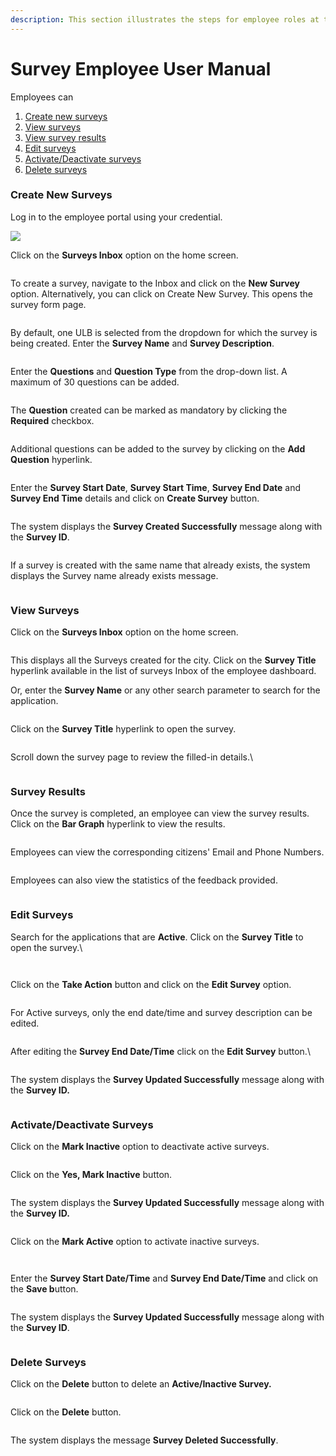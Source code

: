 ```yaml
---
description: This section illustrates the steps for employee roles at the ULB level
---
```


# Survey Employee User Manual

Employees can

1. [Create new surveys](survey-employee-user-manual.md#create-new-surveys)
2. [View surveys](survey-employee-user-manual.md#view-survey)
3. [View survey results](survey-employee-user-manual.md#survey-results)
4. [Edit surveys](survey-employee-user-manual.md#edit-survey)
5. [Activate/Deactivate surveys](survey-employee-user-manual.md#activate-deactivate-surveys)
6. [Delete surveys](survey-employee-user-manual.md#delete-surveys)

### Create New Surveys

Log in to the employee portal using your credential.

![](https://lh3.googleusercontent.com/W9hV8QW4YDu9IGIOgSwAaurj9CcPsLj-vmzcelB7L4zfykGn6onasJuYkEAjVbthKGVtHmF8NMvnj4cjhbsgKd8rJk7wpSLXyoudzJfPMETghcazksXMlu1eDuP0xC8EDnGngMPgBj2wpaWC0TT4ZA)

Click on the **Surveys Inbox** option on the home screen.

<figure><img src="https://lh6.googleusercontent.com/tIRkH3iuMpiz683mr7_69thDQyOmOgj-CwYI5qphHd7FzwaU-Sbj1dTKI4_oW-FKn5ViavOglhMU12Kug-tUJRxn6RYdtQK66rgcutHFWdqzp3tbtcynOQArF5X3LLlv_IKCQHFJvh0aUzIs1IgQDw" alt=""><figcaption></figcaption></figure>

To create a survey, navigate to the Inbox and click on the **New Survey** option. Alternatively, you can click on Create New Survey. This opens the survey form page.

<figure><img src="https://lh4.googleusercontent.com/JpPPxCv3mAArHlN1Z2Iar7xOGr500rWkrOXc2w48sYgUVQj1FRQ0IKQnBbAsvT968KRUfSevhqYVA5cHG7npyJOtCXWbqDgcxrjjpQO1Y9MnHNPonWUH6-wmOcfhTnpOO77b2viyZ4ZjQnEIMzHlOA" alt=""><figcaption></figcaption></figure>

By default, one ULB is selected from the dropdown for which the survey is being created. Enter the **Survey Name** and **Survey Description**.

<figure><img src="https://lh3.googleusercontent.com/dYaLPxMo4Ywy0g-rlE2Jzg3fLqFRrtifnYdW_2Jp2RQ7NBVRgRZ9bk52Rf3tzbWz-MJvtvqvnpMZnc7mBXisHNsE1HtWSdRhsekYu0XPdb9gHEWvXDVrxAGY3VwK4NubSTc9l2E7ya_eFP6uSNm8Jg" alt=""><figcaption></figcaption></figure>

Enter the **Questions** and **Question Type** from the drop-down list. A maximum of 30 questions can be added.

<figure><img src="https://lh5.googleusercontent.com/oS_oPJAJleV7jyQLWUpz5Fv79T28rrL4IBU9ynlAbAC-sFsZOnWcT2AcRXWk9TBPQZH5ctADITjBt9KV6CoMNQ6dU-znC-KxrJgr2rbSuF8qDDNeSqRUe_krHD6605mDhVHOdVD9H13HHcrLiRmsMg" alt=""><figcaption></figcaption></figure>

The **Question** created can be marked as mandatory by clicking the **Required** checkbox.

<figure><img src="https://lh6.googleusercontent.com/Od8WnLxpiZXLgK-e5cAky7eo8q36HMPqBi5muBzHL0PiimNrG3tRPdlqVzbFjuxJhFSsjuI9VZoWH4diChsRIHWJpWy2MOvchr0o_0DAX6AEgrRrJvcabKj7HaSuGU5c6vYwMInp3u_Y5yrGlQAjgw" alt=""><figcaption></figcaption></figure>

Additional questions can be added to the survey by clicking on the **Add Question** hyperlink.

<figure><img src="https://lh6.googleusercontent.com/ZfkFkItzlkRFgIAAv5tF-sYt7NU91EK24BmbVSzuHBK1ZCplLzM7i8LoM4BRxMWqOjTHMuEzhEuMC5F-iIRdXvxZU02p2guQ8z0imFBFC6x226DWhzglbujsJyM0pOyNuzNf8Kv_SAHLiBTGUsC4Wg" alt=""><figcaption></figcaption></figure>

Enter the **Survey Start Date**, **Survey Start Time**, **Survey End Date** and **Survey End Time** details and click on **Create Survey** button.

<figure><img src="https://lh5.googleusercontent.com/3bjNqsknKZTQA0xRnS0wW1oPzJuf7gyGsRwCNZiPSsMSwylfRh6EwxYJst0zG9_qCwux-GFjHs9s9At3WWbql59oT1-iNVdWflgRkwivUuz-l5LShsal33qd96fxJmnFCxAHxt7DFvv8mXgDjc4yQA" alt=""><figcaption></figcaption></figure>

The system displays the **Survey Created Successfully** message along with the **Survey ID**.

<figure><img src="https://lh6.googleusercontent.com/dzGK47rGnO4YVArRvDufRQFvV5UyVV5x_X3gN0jiduig1v_ZKr2zOnpJj7QKhsHtILdsbaCknvOFER0b0nM_pGQVnTNXZPo2pMwxnyjR6QLQZcD-G3__AjTeiNxvV69vwNYW73X4POA6FblW1GZEnQ" alt=""><figcaption></figcaption></figure>

If a survey is created with the same name that already exists, the system displays the Survey name already exists message.

<figure><img src="https://lh5.googleusercontent.com/qpF93VxSbESXE3wIIcInpqakYurxxgrX1nS89k0puwG2CK8w96BNHtIb443sk5umHNnJDdieuYSRo3wVnnNac3_U9otbvMJJ0Xj3ZKfPAfTNBfVSvB-S3npBErq4tpxaF8gvyUH5HXaL0zNdIUcrhg" alt=""><figcaption></figcaption></figure>

### View Surveys

Click on the **Surveys Inbox** option on the home screen.

<figure><img src="https://lh6.googleusercontent.com/tIRkH3iuMpiz683mr7_69thDQyOmOgj-CwYI5qphHd7FzwaU-Sbj1dTKI4_oW-FKn5ViavOglhMU12Kug-tUJRxn6RYdtQK66rgcutHFWdqzp3tbtcynOQArF5X3LLlv_IKCQHFJvh0aUzIs1IgQDw" alt=""><figcaption></figcaption></figure>

This displays all the Surveys created for the city. Click on the **Survey Title** hyperlink available in the list of surveys Inbox of the employee dashboard.

Or, enter the **Survey Name** or any other search parameter to search for the application.

<figure><img src="https://lh3.googleusercontent.com/jpRnHnrFTzZLLYQsVNM1EruBRJQ9YlMr_jtznHiNraG2nph0Fe-RPOw4qXHBrBq49CWmNHs4UpRJFMqq78g4ihgVKgik3BY2Ji87xD3acMLW4N8Jp6b1ReHDZSj40MBTyNUpCgk4XB2nbRsN810_Kw" alt=""><figcaption></figcaption></figure>

Click on the **Survey Title** hyperlink to open the survey.

<figure><img src="https://lh3.googleusercontent.com/HwRm8u4b269MIduMtIUCPkMOCNy0O8iNhKJ7pjJFqfsAMdK91gCrgSMuZTBWtf7jaK4T6BPjMPmTCi6I1GJuOSP1mge5SQylu4iC7kn1fwqpBCFxxW7OJnLIxE6p0H3ffk5sHCfK6hKfgr3JTovAlw" alt=""><figcaption></figcaption></figure>

Scroll down the survey page to review the filled-in details.\


<figure><img src="https://lh6.googleusercontent.com/-bJv6PbXORVJ0mtFplRclseNHxFYQL9kSiuh0W8K6TrXt2hE3laweQCZ2rYICU1JxEDn8T7phnqGfCSn1YV1UYtr9y3hpCPXjfBmm9oyXqX3LDvrDml4UJPTgFr2q2MaAVwG4YomiDgGtKSAdeN0lQ" alt=""><figcaption></figcaption></figure>

### Survey Results

Once the survey is completed, an employee can view the survey results. Click on the **Bar Graph** hyperlink to view the results.

<figure><img src="https://lh3.googleusercontent.com/uVIzb8viQvANNlU6smp9n8eDBHLhanhOBvfr77S6wb1XNBi8hvV55_JgQiuI923VUy1daknVfoiMmkQ-lrc1qZY41TOtJ929mCucehUTD0IwxadAEFWyrW9ZJO577O3xqlUKwid0b5D5HpXRPqCIlQ" alt=""><figcaption></figcaption></figure>

Employees can view the corresponding citizens' Email and Phone Numbers.

<figure><img src="https://lh4.googleusercontent.com/zkWEE__GeZjlT3Pktbb540Xjh6VY_uwCPAlVV40TEpC0v0yRiGi8KoKCGv3flOkHMbdE8slv_itNO-42DT-_p2SU-IyIMqGLQceh0XCPcCvQ7-fe2uF0CyXuqADzYtiFMr6lOfQA23lRCCue17tlKw" alt=""><figcaption></figcaption></figure>

Employees can also view the statistics of the feedback provided.

<figure><img src="https://lh3.googleusercontent.com/QSyaUKL_J_IVdQDzZXq62LbATmSqZENzsj5Bc5CDDJkqc3mIdH0Wp7QWBYuE7HVSK_WLaAUqxBNucwd8YEOBPofv298Z1IejAFQe5Eoled2ZYKhXjAnnpj3gna56MLHUR8Iq6wtTJPMKHr0v5DnBJQ" alt=""><figcaption></figcaption></figure>

### Edit Surveys

Search for the applications that are **Active**. Click on the **Survey Title** to open the survey.\


<figure><img src="https://lh3.googleusercontent.com/Lp5xocez4xxbJRYr7Ojwdc24WRCOZMW792FzPhPMOYJNTBNP_07ECa42BTpFWqcOD6GYF9pIty3pKXriYMpyQXDAc0eQEPER97Rsyn53g66xAhDUw0dHIX_SXVZH_viAPuG0fBxBJt5YJvqLtACETA" alt=""><figcaption></figcaption></figure>

<figure><img src="https://lh3.googleusercontent.com/w4NIXPvLjX-BOB01w1SaKK3AJD4zWXqZ62o7V9LE1N8uBZZQylWy07JqY56yb4EQxGXP-SYz5_67cLeMdFAkyW3cM0vFDDCHjplsxm0sfhvtD_wSeHpaJZc3-jaxaYgBCNs8AubyHjhAphnpRUuCKg" alt=""><figcaption></figcaption></figure>

Click on the **Take Action** button and click on the **Edit Survey** option.

<figure><img src="https://lh6.googleusercontent.com/8s6Jke7J4TfyoBefROIe0hYIy6n5VojcLFuDE1OWWzh61BCQBbo37RBI6eNtQU9Lh72_N5chHZvwl2ASIrilastXHCMXy3feJO-YY9QfEDkNuYC3NAMnn6VlS_31a03P69_ocg6k9p35WQC6kWjwoQ" alt=""><figcaption></figcaption></figure>

For Active surveys, only the end date/time and survey description can be edited.

<figure><img src="https://lh4.googleusercontent.com/hm-N1nJK-rPiXmJB-WMGvO8yDPyj0DwxY86nx6jvrGtiLgo3yCQMOcxFnf1L_G1UIYOR2HFVdyJMuedyB0MenKNjK9hywHpsegGr6rytqXlvTXR26IXv9KP4I4ATffyVR5T0li5B21XY_J1PD2ebrQ" alt=""><figcaption></figcaption></figure>

After editing the **Survey End Date/Time** click on the **Edit Survey** button.\


<figure><img src="https://lh3.googleusercontent.com/3CdQrivje9Ceznt4KXahjGuudHGxTMH16pQdiIukDW2P__Nln9bEJud8GMo8HnwY-3Zfk1uBuXwcJZ1tVSBGuDDbYW2vezbEe8HJLQ5wNQ5aczHEXWdjFhU5fiVPXt2pIzQiHdCoTVb24GoKs20Trw" alt=""><figcaption></figcaption></figure>

The system displays the **Survey Updated Successfully** message along with the **Survey ID.**

<figure><img src="https://lh3.googleusercontent.com/wvkgJ2N1f8Nh1Q2P_YUCAOK53IuG4wi_IXP7-uN9luTfiMfojQic2sXRG0As0gOvZ1FGQ2fTRprn_9FhB3taHOz9MzRyx7FkxyCt548J_T7MXrGIYd5BJfGfGWwI0bNhrgJTebel4mpjTHLzEogpKQ" alt=""><figcaption></figcaption></figure>

### Activate/Deactivate Surveys

Click on the **Mark Inactive** option to deactivate active surveys.&#x20;

<figure><img src="https://lh4.googleusercontent.com/qBpTCzpSEA0iXuQpjNYhKgtUAHCIaVjpl-67QbaG6kuEPaakTUd94yaKx-dVPGndiF-O6buim3E2aMw1L5Meou0CGINyARFNDaYnqYImyONnrkveGloAMcMZiSDlT7qYa342y6dMMGTyyYHU27PL8g" alt=""><figcaption></figcaption></figure>

Click on the **Yes, Mark Inactive** button.

<figure><img src="https://lh6.googleusercontent.com/_MK_VyrzN_lc4ku6KUxp7ZRgron-l3k2wrLvxDK7PQQuiWqDj1V8MM5LD3hTtN1JC5FD_jagQIVgS3xcAy09HS8jmJlVrs8bRVH5RWvXWvLZdjXCpWT-Q9lVT4LkzI7jywm7EWCLSXRjs5Lyx0bSTQ" alt=""><figcaption></figcaption></figure>

The system displays the **Survey Updated Successfully** message along with the **Survey ID.**

<figure><img src="https://lh5.googleusercontent.com/T_mz9mWYyAyCqf1tISY-7GfoolhzJDIcc5iDOjlhpPhqFpDPS6_eHhNWt1V7F4DaygHejwk8M11o6PtPwF44klmymY_x9Tg7hwf22xIZh2Wns2zJVGZzJ30Lls7W4xmpbp-ZnDX6Gx9YYoMH0rRlTw" alt=""><figcaption></figcaption></figure>

Click on the **Mark Active** option to activate inactive surveys.

<figure><img src="https://lh6.googleusercontent.com/5q5nucS3ByT2cBzmlWj1AU_-mqp8y2zJLksajFuTx_qjQcPrfDkdx9AINQ0CFpdhlwAf8YbHalZyahZJ4V6z7nBrCys1RmhYhmryGp5jakpJUSWap60fHUAPMMD3bfWfN7zuWudYH8ZNNV-d_fMcvw" alt=""><figcaption></figcaption></figure>

<figure><img src="https://lh6.googleusercontent.com/S9CwQUph9cHuqXRO1diPjo8_gRpJmBrExJAwkNhjCQp6AaOTyIpGvXkSJndCFD_WGRA6kS0AgV-FM2S9La1mAXh7Aq0X4hGYbahuVL4GuM-F4oEI3sp-kwxw2UZKx-opcztfk9WbydVJF5iUPrz9KQ" alt=""><figcaption></figcaption></figure>

Enter the **Survey Start Date/Time** and **Survey End Date/Time** and click on the **Save b**utton.

<figure><img src="https://lh6.googleusercontent.com/GbkWUE6AUZwgKAlLz80u4OL8gyqMY14Et6Lw-hciXAiwmgSFZR60A2E-RSxxSGDlyi843925owWDCyjKtzGFO22VvOg4Bn_F3FsyYEJJ7jHXd4rFxBfRderMa3lQBj0mPyKu2NIPOZnmkQRSW7uBTg" alt=""><figcaption></figcaption></figure>

The system displays the **Survey Updated Successfully** message along with the **Survey ID**.

<figure><img src="https://lh3.googleusercontent.com/JnYl7GKA-GLpIfeeVCPUpVgORdp6k6HrmVVVt4hhTePOiElU0HwD5VvfaZ0yuBJFgBC5ieUKDsPXMkgIqcUpYsX9Al8Jf84KO8yCkPHEVS92KNwBlAD947x8vhSZF3G1RoIN_r6R_nKrf7AB8ieofQ" alt=""><figcaption></figcaption></figure>

### Delete Surveys

Click on the **Delete** button to delete an **Active/Inactive Survey.**

<figure><img src="https://lh6.googleusercontent.com/vWpvM9oXxUHMYz2dLLUZfeVc-zRVk-MBsK9IGiG3v-wODM_F1KIwkKDH-OYasPhGWS4dPlBJ6q8_c7K2WskYX7nGTdLZaQNWJa_iUzUWMbDViTKW8X9MIyKO31lU1cu6-qfGsTyb-FoZZIoB_QYxJA" alt=""><figcaption></figcaption></figure>

Click on the **Delete** button.

<figure><img src="https://lh3.googleusercontent.com/ZG95IaBx5S-F5xsT-A5lKluzKwN2W3IlFI6HIn1lD3U9bL8FIWVJPeddvUslkuruliIJvXdKJFF0r8lAPXdWAvblptQ-tT1x2ciVecNBs2b3lbmXuCp6HJk2gBkiPuV479zcytkl7Do6G5SJBoJWlQ" alt=""><figcaption></figcaption></figure>

The system displays the message **Survey Deleted Successfully**.

<figure><img src="https://lh5.googleusercontent.com/6ISIlQBf6VAWw9uT-5rCGvKmrpUwNIOVs0vD3B0ikUdYm6OGeX1Sf28HyTT3o3K0_EJezV9Jn82JOPAUo0YJMgC-AcR93me5OKC3x-aOEeFhSDn0KgAwK8hHyL-byVvrI0MBsi1rooVgrf4BUcUVKw" alt=""><figcaption></figcaption></figure>

